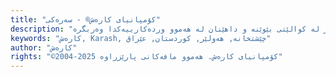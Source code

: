 ```yaml
---
title: "کۆمپانیای کارەش® - سەرەکی"
description: "کۆمپانیای کارەش بناسە، پێشەنگە لە بواری کەلوپەلی ناوماڵ و دیزاینی ماڵەوە لە ساڵی ٢٠٠٤ەوە. بە پێنج کارگەی بەرهەمهێنان لە تورکیا و هەولێر، ئێمە کەلوپەلی ناوماڵی تایبەت، ڕووکاری ئەلەباستەر، دەرگای تایبەت و زۆر شتی تر دروست دەکەین. سەردانی یازدە لقەکانمان بکە لە سەرتاسەری عێراق و چێژ لە کوالێتی بێوێنە و داهێنان لە هەموو وردەکارییەکدا وەربگرە."
keywords: "کارەش, Karash, چێشتخانە, هەولێر, کوردستان, عێراق"
author: "کارەش"
rights: "©2004-2025 کۆمپانیای کارەش. هەموو مافەکانی پارێزراوە"
---
```

